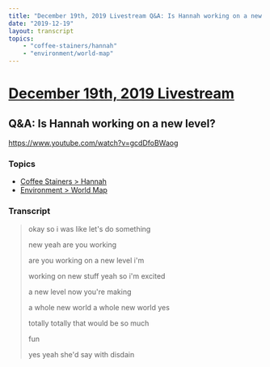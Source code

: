 ```yaml
---
title: "December 19th, 2019 Livestream Q&A: Is Hannah working on a new level?"
date: "2019-12-19"
layout: transcript
topics:
    - "coffee-stainers/hannah"
    - "environment/world-map"
---
```

# [December 19th, 2019 Livestream](../2019-12-19.md)
## Q&A: Is Hannah working on a new level?
https://www.youtube.com/watch?v=gcdDfoBWaog

### Topics
* [Coffee Stainers > Hannah](../topics/coffee-stainers/hannah.md)
* [Environment > World Map](../topics/environment/world-map.md)

### Transcript

> okay so i was like let's do something
> 
> new yeah are you working
> 
> are you working on a new level i'm
> 
> working on new stuff yeah so i'm excited
> 
> a new level now you're making
> 
> a whole new world a whole new world yes
> 
> totally totally that would be so much
> 
> fun
> 
> yes yeah she'd say with disdain
> 
